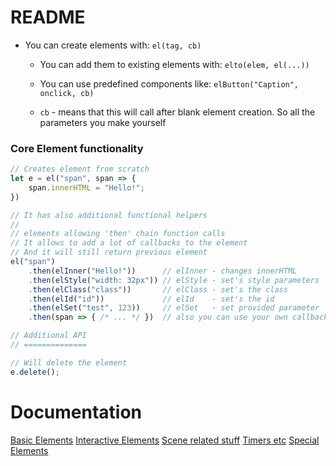 # README

* You can create elements with: `el(tag, cb)`
	* You can add them to existing elements with: `elto(elem, el(...))`
	* You can use predefined components like: `elButton("Caption", onclick, cb)`

	* `cb` - means that this will call after blank element creation. So all the parameters you make yourself

### Core Element functionality
```js
// Creates element from scratch
let e = el("span", span => {
    span.innerHTML = "Hello!";
})

// It has also additional functional helpers
//
// elements allowing 'then' chain function calls
// It allows to add a lot of callbacks to the element
// And it will still return previous element
el("span")
    .then(elInner("Hello!"))      // elInner - changes innerHTML
    .then(elStyle("width: 32px")) // elStyle - set's style parameters
    .then(elClass("class"))       // elClass - set's the class
    .then(elId("id"))             // elId    - set's the id
    .then(elSet("test", 123))     // elSet   - set provided parameter
    .then(span => { /* ... */ })  // also you can use your own callbacks

// Additional API
// ==============

// Will delete the element
e.delete();
```

# Documentation

[Basic Elements](docs/Basic.md)
[Interactive Elements](docs/Interactive.md)
[Scene related stuff](docs/Scenes.md)
[Timers etc](docs/Timers.md)
[Special Elements](docs/Special.md)